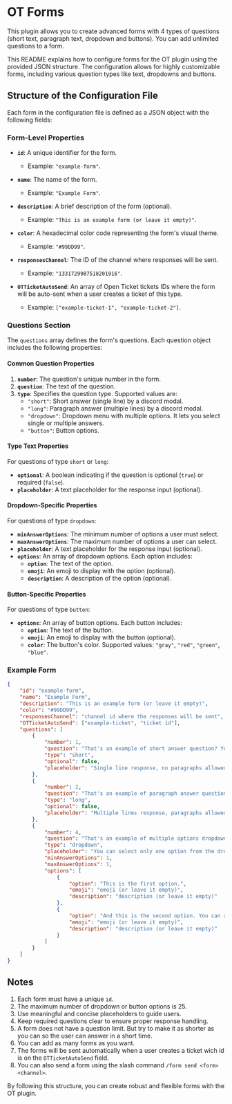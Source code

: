 # OT Forms
This plugin allows you to create advanced forms with 4 types of questions (short text, paragraph text, dropdown and buttons). You can add unlimited questions to a form.

This README explains how to configure forms for the OT plugin using the provided JSON structure. 
The configuration allows for highly customizable forms, including various question types like text, dropdowns and buttons.

## Structure of the Configuration File
Each form in the configuration file is defined as a JSON object with the following fields:

### Form-Level Properties
- **`id`**: A unique identifier for the form. 
  - Example: `"example-form"`.

- **`name`**: The name of the form.
  - Example: `"Example Form"`.

- **`description`**: A brief description of the form (optional).
  - Example: `"This is an example form (or leave it empty)"`.

- **`color`**: A hexadecimal color code representing the form's visual theme.
  - Example: `"#99DD99"`.

- **`responsesChannel`**: The ID of the channel where responses will be sent.
  - Example: `"1331729987518201916"`.

- **`OTTicketAutoSend`**: An array of Open Ticket tickets IDs where the form will be auto-sent when a user creates a ticket of this type.
  - Example: `["example-ticket-1", "example-ticket-2"]`.

### Questions Section
The `questions` array defines the form's questions. Each question object includes the following properties:

#### Common Question Properties
1. **`number`**: The question's unique number in the form.
2. **`question`**: The text of the question.
3. **`type`**: Specifies the question type. Supported values are:
   - `"short"`: Short answer (single line) by a discord modal.
   - `"long"`: Paragraph answer (multiple lines) by a discord modal.
   - `"dropdown"`: Dropdown menu with multiple options. It lets you select single or multiple answers.
   - `"button"`: Button options.

#### Type Text Properties
For questions of type `short` or `long`:
- **`optional`**: A boolean indicating if the question is optional (`true`) or required (`false`).
- **`placeholder`**: A text placeholder for the response input (optional).

#### Dropdown-Specific Properties
For questions of type `dropdown`:
- **`minAnswerOptions`**: The minimum number of options a user must select.
- **`maxAnswerOptions`**: The maximum number of options a user can select.
- **`placeholder`**: A text placeholder for the response input (optional).
- **`options`**: An array of dropdown options. Each option includes:
  - **`option`**: The text of the option.
  - **`emoji`**: An emoji to display with the option (optional).
  - **`description`**: A description of the option (optional).

#### Button-Specific Properties
For questions of type `button`:
- **`options`**: An array of button options. Each button includes:
  - **`option`**: The text of the button.
  - **`emoji`**: An emoji to display with the button (optional).
  - **`color`**: The button's color. Supported values: `"gray"`, `"red"`, `"green"`, `"blue"`.

### Example Form
```json
{
    "id": "example-form",
    "name": "Example Form",
    "description": "This is an example form (or leave it empty)",
    "color": "#99DD99",
    "responsesChannel": "channel id where the responses will be sent",
    "OTTicketAutoSend": ["example-ticket", "ticket id"],
    "questions": [
        {
            "number": 1,
            "question": "That's an example of short answer question? You can add as many questions as you want.",
            "type": "short",
            "optional": false,
            "placeholder": "Single line response, no paragraphs allowed. (or leave it empty)"
        },
        {
            "number": 2,
            "question": "That's an example of paragraph answer question?",
            "type": "long",
            "optional": false,
            "placeholder": "Multiple lines response, paragraphs allowed. (or leave it empty)"
        },
        {
            "number": 4,
            "question": "That's an example of multiple options dropdown question?",
            "type": "dropdown",
            "placeholder": "You can select only one option from the dropdown",
            "minAnswerOptions": 1,
            "maxAnswerOptions": 1,
            "options": [
                {
                    "option": "This is the first option.",
                    "emoji": "emoji (or leave it empty)",
                    "description": "description (or leave it empty)"
                },
                {
                    "option": "And this is the second option. You can add up to 25 options...",
                    "emoji": "emoji (or leave it empty)",
                    "description": "description (or leave it empty)"
                }
            ]
        }
    ]
}
```

## Notes
1. Each form must have a unique `id`.
2. The maximum number of dropdown or button options is 25.
3. Use meaningful and concise placeholders to guide users.
4. Keep required questions clear to ensure proper response handling.
5. A form does not have a question limit. But try to make it as shorter as you can so the user can answer in a short time.
6. You can add as many forms as you want.
7. The forms will be sent automatically when a user creates a ticket wich id is on the `OTTicketAutoSend` field.
8. You can also send a form using the slash command `/form send <form> <channel>`.

By following this structure, you can create robust and flexible forms with the OT plugin.